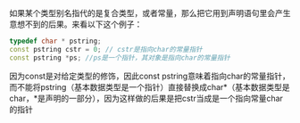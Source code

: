 如果某个类型别名指代的是复合类型，或者常量，那么把它用到声明语句里会产生意想不到的后果。来看以下这个例子：  
```cpp
typedef char * pstring;
const pstring cstr = 0; // cstr是指向char的常量指针
const pstring *ps; //ps是一个指针，其对象是指向char的常量指针
```
因为const是对给定类型的修饰，因此const pstring意味着指向char的常量指针，而不能将pstring（基本数据类型是一个指针）直接替换成char*（基本数据类型是char，*是声明的一部分），因为这样做的后果是把cstr当成是一个指向常量char的指针  